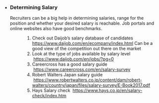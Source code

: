 <ul>
  <li>
    <h3>
      <strong>Determining Salary&nbsp;</strong>
    </h3>
    <span style="font-weight:400">Recruiters can be a big help in determining salaries, range for the position and whether your desired salary is reachable. Job portals and online websites also have good benchmarks.</span>
  </li>
</ul>
<ol>
  <ol>
    <ol>
      <ol>
        <li style="font-weight:400">
          <span style="font-weight:400">Check out Daijob’s salary database of candidates </span><a href="https://www.daijob.com/en/ecompany/index.html"><span style="font-weight:400">https://www.daijob.com/en/ecompany/index.html</span></a><span style="font-weight:400"> Can be a good view of the competition out there on the market </span>
        </li>
        <li style="font-weight:400">
          <span style="font-weight:400">Look at the type of jobs available by salary level &nbsp;</span><a href="https://www.daijob.com/en/jobs/?pg=0"><span style="font-weight:400">https://www.daijob.com/en/jobs/?pg=0</span></a>
        </li>
        <li style="font-weight:400">
          <span style="font-weight:400">Careercross has a good salary guide &nbsp;</span><a href="https://www.careercross.com/en/salary-survey"><span style="font-weight:400">https://www.careercross.com/en/salary-survey</span></a>
        </li>
        <li style="font-weight:400">
          <span style="font-weight:400">Robert Walters Japan salary guide &nbsp;</span><a href="https://www.robertwalters.co.jp/content/dam/robert-walters/country/japan/files/salary-survey/E-Book2017.pdf"><span style="font-weight:400">https://www.robertwalters.co.jp/content/dam/robert-walters/country/japan/files/salary-survey/E-Book2017.pdf</span></a>
        </li>
        <li style="font-weight:400">
          <span style="font-weight:400">Hays Salary check &nbsp;</span><a href="https://www.hays.co.jp/en/salary-check/index.htm"><span style="font-weight:400">https://www.hays.co.jp/en/salary-check/index.htm</span></a>
        </li>
      </ol>
    </ol>
  </ol>
</ol>

